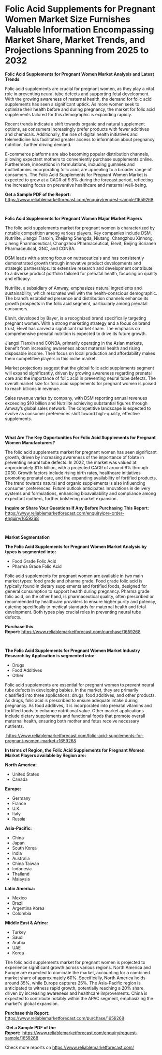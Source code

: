 <p><h1>Folic Acid Supplements for Pregnant Women Market Size Furnishes Valuable Information Encompassing Market Share, Market Trends, and Projections Spanning from 2025 to 2032</h1></p><p><strong>Folic Acid Supplements for Pregnant Women Market Analysis and Latest Trends</strong></p>
<p><p>Folic acid supplements are crucial for pregnant women, as they play a vital role in preventing neural tube defects and supporting fetal development. With the growing awareness of maternal health, the demand for folic acid supplements has seen a significant uptick. As more women seek to optimize their health before and during pregnancy, the market for folic acid supplements tailored for this demographic is expanding rapidly.</p><p>Recent trends indicate a shift towards organic and natural supplement options, as consumers increasingly prefer products with fewer additives and chemicals. Additionally, the rise of digital health initiatives and telemedicine has facilitated greater access to information about pregnancy nutrition, further driving demand. </p><p>E-commerce platforms are also becoming popular distribution channels, allowing expectant mothers to conveniently purchase supplements online. Furthermore, innovations in formulations, including gummies and multivitamins incorporating folic acid, are appealing to a broader range of consumers. The Folic Acid Supplements for Pregnant Women Market is expected to grow at a CAGR of 9.8% during the forecast period, reflecting the increasing focus on preventive healthcare and maternal well-being.</p></p>
<p><strong>Get a Sample PDF of the Report:&nbsp;</strong> <a href="https://www.reliablemarketforecast.com/enquiry/request-sample/1659268?utm_campaign=3050&utm_medium=2&utm_source=Github&utm_content=ia&utm_term=08032025&utm_id=folic-acid-supplements-for-pregnant-women">https://www.reliablemarketforecast.com/enquiry/request-sample/1659268</a></p>
<p>&nbsp;</p>
<p><strong>Folic Acid Supplements for Pregnant Women Major Market Players</strong></p>
<p><p>The folic acid supplements market for pregnant women is characterized by notable competition among various players. Key companies include DSM, Nutrilite, Jiangxi Tianxin, Zhejiang Shengda, Niutang, Changzhou Xinhong, Jiheng Pharmaceutical, Changzhou Pharmaceutical, Elevit, Beijing Scrianen Pharmaceutical, GNC, and CONBA.</p><p>DSM leads with a strong focus on nutraceuticals and has consistently demonstrated growth through innovative product developments and strategic partnerships. Its extensive research and development contribute to a diverse product portfolio tailored for prenatal health, focusing on quality and efficacy.</p><p>Nutrilite, a subsidiary of Amway, emphasizes natural ingredients and sustainability, which resonates well with the health-conscious demographic. The brand’s established presence and distribution channels enhance its growth prospects in the folic acid segment, particularly among prenatal consumers.</p><p>Elevit, developed by Bayer, is a recognized brand specifically targeting pregnant women. With a strong marketing strategy and a focus on brand trust, Elevit has carved a significant market share. The emphasis on comprehensive prenatal nutrition is expected to drive its future growth.</p><p>Jiangxi Tianxin and CONBA, primarily operating in the Asian markets, benefit from increasing awareness about maternal health and rising disposable income. Their focus on local production and affordability makes them competitive players in this niche market.</p><p>Market projections suggest that the global folic acid supplements segment will expand significantly, driven by growing awareness regarding prenatal care and the importance of folic acid in preventing neural tube defects. The overall market size for folic acid supplements for pregnant women is poised to reach billions in revenue.</p><p>Sales revenue varies by company, with DSM reporting annual revenues exceeding $10 billion and Nutrilite achieving substantial figures through Amway’s global sales network. The competitive landscape is expected to evolve as consumer preferences shift toward high-quality, effective supplements.</p></p>
<p>&nbsp;</p>
<p><strong>What Are The Key Opportunities For Folic Acid Supplements for Pregnant Women Manufacturers?</strong></p>
<p><p>The folic acid supplements market for pregnant women has seen significant growth, driven by increasing awareness of the importance of folate in preventing neural tube defects. In 2022, the market was valued at approximately $1.5 billion, with a projected CAGR of around 6% through 2030. Growth factors include rising birth rates, healthcare initiatives promoting prenatal care, and the expanding availability of fortified products. The trend towards natural and organic supplements is also influencing consumer preferences. Future outlook anticipates innovations in delivery systems and formulations, enhancing bioavailability and compliance among expectant mothers, further bolstering market expansion.</p></p>
<p><strong>Inquire or Share Your Questions If Any Before Purchasing This Report:</strong> <a href="https://www.reliablemarketforecast.com/enquiry/pre-order-enquiry/1659268?utm_campaign=3050&utm_medium=2&utm_source=Github&utm_content=ia&utm_term=08032025&utm_id=folic-acid-supplements-for-pregnant-women">https://www.reliablemarketforecast.com/enquiry/pre-order-enquiry/1659268</a></p>
<p>&nbsp;</p>
<p><strong>Market Segmentation</strong></p>
<p><strong>The Folic Acid Supplements for Pregnant Women Market Analysis by types is segmented into:</strong></p>
<p><ul><li>Food Grade Folic Acid</li><li>Pharma Grade Folic Acid</li></ul></p>
<p><p>Folic acid supplements for pregnant women are available in two main market types: food grade and pharma grade. Food grade folic acid is typically found in dietary supplements and fortified foods, designed for general consumption to support health during pregnancy. Pharma grade folic acid, on the other hand, is pharmaceutical quality, often prescribed or recommended by healthcare providers to ensure higher purity and potency, catering specifically to medical standards for maternal health and fetal development. Both types play crucial roles in preventing neural tube defects.</p></p>
<p><strong>Purchase this Report:&nbsp;</strong><a href="https://www.reliablemarketforecast.com/purchase/1659268?utm_campaign=3050&utm_medium=2&utm_source=Github&utm_content=ia&utm_term=08032025&utm_id=folic-acid-supplements-for-pregnant-women">https://www.reliablemarketforecast.com/purchase/1659268</a></p>
<p>&nbsp;</p>
<p><strong>The Folic Acid Supplements for Pregnant Women Market Industry Research by Application is segmented into:</strong></p>
<p><ul><li>Drugs</li><li>Food Additives</li><li>Other</li></ul></p>
<p><p>Folic acid supplements are essential for pregnant women to prevent neural tube defects in developing babies. In the market, they are primarily classified into three applications: drugs, food additives, and other products. As drugs, folic acid is prescribed to ensure adequate intake during pregnancy. As food additives, it is incorporated into prenatal vitamins and fortified foods to enhance nutritional value. Other market applications include dietary supplements and functional foods that promote overall maternal health, ensuring both mother and fetus receive necessary nutrients.</p></p>
<p><a href="https://www.reliablemarketforecast.com/folic-acid-supplements-for-pregnant-women-market-r1659268?utm_campaign=3050&utm_medium=2&utm_source=Github&utm_content=ia&utm_term=08032025&utm_id=folic-acid-supplements-for-pregnant-women">&nbsp;https://www.reliablemarketforecast.com/folic-acid-supplements-for-pregnant-women-market-r1659268</a></p>
<p><strong>In terms of Region, the Folic Acid Supplements for Pregnant Women Market Players available by Region are:</strong></p>
<p>
    <p> <strong> North America: </strong>
        <ul>
            <li>United States</li>
            <li>Canada</li>
        </ul>
        </p> 
    <p> <strong> Europe: </strong>
        <ul>
            <li>Germany</li>
            <li>France</li>
            <li>U.K.</li>
            <li>Italy</li>
            <li>Russia</li>
        </ul>
        </p> 
    <p> <strong> Asia-Pacific: </strong>
        <ul>
            <li>China</li>
            <li>Japan</li>
            <li>South Korea</li>
            <li>India</li>
            <li>Australia</li>
            <li>China Taiwan</li>
            <li>Indonesia</li>
            <li>Thailand</li>
            <li>Malaysia</li>
        </ul>
        </p> 
    <p> <strong> Latin America: </strong>
        <ul>
            <li>Mexico</li>
            <li>Brazil</li>
            <li>Argentina Korea</li>
            <li>Colombia</li>
        </ul>
        </p> 
    <p> <strong> Middle East & Africa: </strong>
        <ul>
            <li>Turkey</li>
            <li>Saudi</li>
            <li>Arabia</li>
            <li>UAE</li>
            <li>Korea</li>
        </ul>
    </p>
    </p>
<p><p>The folic acid supplements market for pregnant women is projected to experience significant growth across various regions. North America and Europe are expected to dominate the market, accounting for a combined market share of approximately 60%. Specifically, North America holds around 35%, while Europe captures 25%. The Asia-Pacific region is anticipated to witness rapid growth, potentially reaching a 20% share, driven by increasing awareness and healthcare improvements. China is expected to contribute notably within the APAC segment, emphasizing the market's global expansion.</p></p>
<p><strong>Purchase this Report: </strong><a href="https://www.reliablemarketforecast.com/purchase/1659268?utm_campaign=3050&utm_medium=2&utm_source=Github&utm_content=ia&utm_term=08032025&utm_id=folic-acid-supplements-for-pregnant-women">https://www.reliablemarketforecast.com/purchase/1659268</a></p>
<p>&nbsp;<strong>Get a Sample PDF of the Report:&nbsp;&nbsp;</strong><a href="https://www.reliablemarketforecast.com/enquiry/request-sample/1659268?utm_campaign=3050&utm_medium=2&utm_source=Github&utm_content=ia&utm_term=08032025&utm_id=folic-acid-supplements-for-pregnant-women">https://www.reliablemarketforecast.com/enquiry/request-sample/1659268</a></p>
<p><strong></strong></p>
<p>Check more reports on <a href="https://www.reliablemarketforecast.com/?utm_campaign=3050&utm_medium=2&utm_source=Github&utm_content=ia&utm_term=08032025&utm_id=folic-acid-supplements-for-pregnant-women">https://www.reliablemarketforecast.com/</a></p>